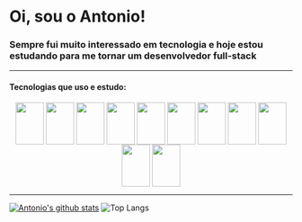 <h1>Oi, sou o Antonio!</h1>
<h3>Sempre fui muito interessado em tecnologia e hoje estou estudando para me tornar um desenvolvedor full-stack</h3>
<hr/>
<h4>Tecnologias que uso e estudo:</h4>
<div align="center" justify-content="space-around">
  <img align="center" width="50" height="75" height="40" src="https://cdn.jsdelivr.net/gh/devicons/devicon/icons/html5/html5-original.svg" />
  <img align="center" width="50" height="75" height="40" src="https://cdn.jsdelivr.net/gh/devicons/devicon/icons/css3/css3-original.svg" />
  <img align="center" width="50" height="75" height="40" src="https://cdn.jsdelivr.net/gh/devicons/devicon/icons/sass/sass-original.svg" />
  <img align="center" width="50" height="75" height="40" src="https://cdn.jsdelivr.net/gh/devicons/devicon/icons/javascript/javascript-original.svg" />
  <img align="center" width="50" height="75" height="40" src="https://cdn.jsdelivr.net/gh/devicons/devicon/icons/typescript/typescript-original.svg" />
  <img align="center" width="50" height="75" height="40" src="https://cdn.jsdelivr.net/gh/devicons/devicon/icons/nodejs/nodejs-original.svg" />
  <img align="center" width="50" height="75" height="40" src="https://cdn.jsdelivr.net/gh/devicons/devicon/icons/express/express-original.svg" />
  <img align="center" width="50" height="75" height="40" src="https://cdn.jsdelivr.net/gh/devicons/devicon/icons/react/react-original.svg"/>
  <img align="center" width="50" height="75" height="40" src="https://cdn.jsdelivr.net/gh/devicons/devicon/icons/vuejs/vuejs-original.svg" />
  <img align="center" width="50" height="75" height="40" src="https://cdn.jsdelivr.net/gh/devicons/devicon/icons/mysql/mysql-original-wordmark.svg" />
  <img align="center" width="50" height="75" height="40" src="https://cdn.jsdelivr.net/gh/devicons/devicon/icons/figma/figma-original.svg" />
</div>
<hr/>

[![Antonio's github stats](https://github-readme-stats.vercel.app/api?username=antoni0o&theme=dark&show_icons=true&count_private=true&role=OWNER,COLLABORATOR)](https://github.com/Antoni0o)
![Top Langs](https://github-readme-stats.vercel.app/api/top-langs/?username=antoni0o&theme=dark&layout=compact)
